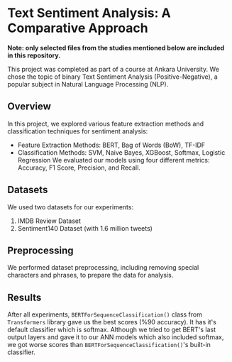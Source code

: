 # Text Sentiment Analysis: A Comparative Approach
**Note: only selected files from the studies mentioned below are included in this repository.**

This project was completed as part of a course at Ankara University. We chose the topic of binary Text Sentiment Analysis (Positive-Negative), a popular subject in Natural Language Processing (NLP).

## Overview ##
In this project, we explored various feature extraction methods and classification techniques for sentiment analysis:

- Feature Extraction Methods: BERT, Bag of Words (BoW), TF-IDF
- Classification Methods: SVM, Naive Bayes, XGBoost, Softmax, Logistic Regression
We evaluated our models using four different metrics: Accuracy, F1 Score, Precision, and Recall.

## Datasets ##
We used two datasets for our experiments:
1. IMDB Review Dataset
2.  Sentiment140 Dataset (with 1.6 million tweets)

## Preprocessing ##
We performed dataset preprocessing, including removing special characters and phrases, to prepare the data for analysis.

## Results ##
After all experiments, `BERTForSequenceClassification()` class from `Transformers` library gave us the best scores (%90 accuracy). It has it's default classifier which is softmax. Although we tried to get BERT's last output layers and gave it to our ANN models which also included softmax, we got worse scores than `BERTForSequenceClassification()`'s built-in classifier.





